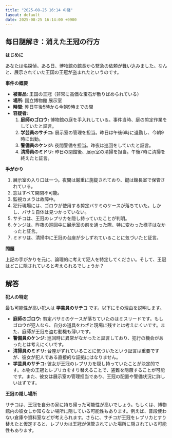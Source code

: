 ```yaml
---
title: "2025-08-25 16:14 の謎"
layout: default
date: 2025-08-25 16:14:00 +0900
---
```

## 毎日謎解き：消えた王冠の行方

**はじめに**

あなたは名探偵。ある日、博物館の館長から緊急の依頼が舞い込みました。なんと、展示されていた王国の王冠が盗まれたというのです。

**事件の概要**

*   **被害品:** 王国の王冠（非常に高価な宝石が散りばめられている）
*   **場所:** 国立博物館 展示室
*   **時間:** 昨日午後5時から今朝9時までの間
*   **容疑者:**
    1.  **庭師のゴロウ:** 博物館の庭を手入れしている。事件当時、庭の剪定作業をしていたと証言。
    2.  **学芸員のサチコ:** 展示室の管理を担当。昨日は午後6時に退勤し、今朝9時に出勤。
    3.  **警備員のケンジ:** 夜間警備を担当。昨夜は巡回をしていたと証言。
    4.  **清掃員のミドリ:** 昨日の閉館後、展示室の清掃を担当。午後7時に清掃を終えたと証言。

**手がかり**

1.  展示室の入り口は一つ。夜間は厳重に施錠されており、鍵は館長室で保管されている。
2.  窓はすべて開閉不可能。
3.  監視カメラは故障中。
4.  犯行現場には、ゴロウが使用する剪定バサミのケースが落ちていた。しかし、バサミ自体は見つかっていない。
5.  サチコは、王冠のレプリカを隠し持っていたことが判明。
6.  ケンジは、昨夜の巡回中に展示室の前を通った際、特に変わった様子はなかったと証言。
7.  ミドリは、清掃中に王冠の台座が少しずれていることに気づいたと証言。

**問題**

上記の手がかりを元に、論理的に考えて犯人を特定してください。そして、王冠はどこに隠されていると考えられるでしょうか？

## 解答

**犯人の特定**

最も可能性が高い犯人は **学芸員のサチコ** です。以下にその理由を説明します。

*   **庭師のゴロウ:** 剪定バサミのケースが落ちていたのはミスリードです。もしゴロウが犯人なら、自分の道具をわざと現場に残すとは考えにくいです。また、庭師が王冠を盗む動機も薄いです。
*   **警備員のケンジ:** 巡回時に異常がなかったと証言しており、犯行の機会があったとは考えにくいです。
*   **清掃員のミドリ:** 台座がずれていることに気づいたという証言は重要ですが、彼女が犯人である直接的な証拠にはなりません。
*   **学芸員のサチコ:** 彼女が王冠のレプリカを隠し持っていたことが決定的です。本物の王冠とレプリカをすり替えることで、盗難を隠蔽することが可能です。また、彼女は展示室の管理担当であり、王冠の配置や警備状況に詳しいはずです。

**王冠の隠し場所**

サチコは、王冠を自分の家に持ち帰った可能性が高いでしょう。もしくは、博物館内の彼女しか知らない場所に隠している可能性もあります。例えば、普段使わない倉庫や資料室などが考えられます。さらに、サチコが王冠をレプリカとすり替えたと仮定すると、レプリカは王冠が保管されていた場所に隠されている可能性もあります。
